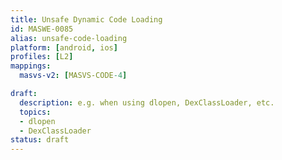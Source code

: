 ```yaml
---
title: Unsafe Dynamic Code Loading
id: MASWE-0085
alias: unsafe-code-loading
platform: [android, ios]
profiles: [L2]
mappings:
  masvs-v2: [MASVS-CODE-4]

draft:
  description: e.g. when using dlopen, DexClassLoader, etc.
  topics:
  - dlopen
  - DexClassLoader
status: draft
---
```



